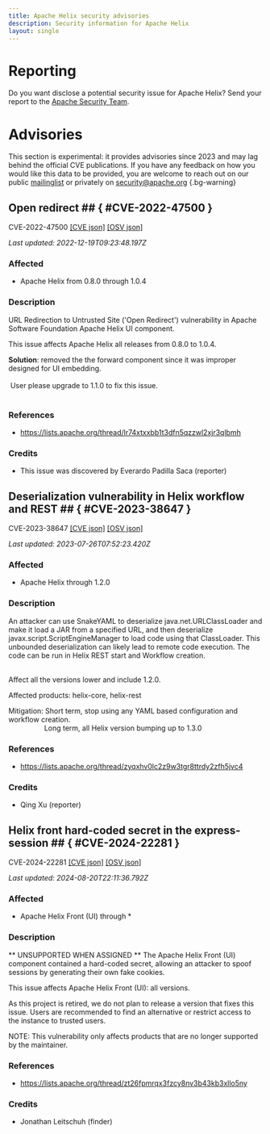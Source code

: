 ```yaml
---
title: Apache Helix security advisories
description: Security information for Apache Helix
layout: single
---
```


# Reporting

Do you want disclose a potential security issue for Apache Helix? Send your report to the [Apache Security Team](mailto:security@apache.org).

# Advisories

This section is experimental: it provides advisories since 2023 and may lag behind the official CVE publications. If you have any feedback on how you would like this data to be provided, you are welcome to reach out on our public [mailinglist](/mailinglist) or privately on [security@apache.org](mailto:security@apache.org)
{.bg-warning}

## Open redirect ## { #CVE-2022-47500 }

CVE-2022-47500 [\[CVE json\]](./CVE-2022-47500.cve.json) [\[OSV json\]](./CVE-2022-47500.osv.json)



_Last updated: 2022-12-19T09:23:48.197Z_

### Affected

* Apache Helix from 0.8.0 through 1.0.4


### Description

URL Redirection to Untrusted Site ('Open Redirect') vulnerability in Apache Software Foundation Apache Helix UI component.<p>This issue affects Apache Helix all releases from 0.8.0 to 1.0.4.</p><p></p><b>Solution</b>: removed the the forward component since it was improper designed for UI embedding.<br><br><span style="background-color: rgb(255, 255, 255);">&nbsp;User please upgrade to 1.1.0 to fix this issue.<br></span><br>

### References
* https://lists.apache.org/thread/lr74xtxxbb1t3dfn5qzzwl2xjr3qlbmh


### Credits
* This issue was discovered by Everardo Padilla Saca (reporter)


## Deserialization vulnerability in Helix workflow and REST ## { #CVE-2023-38647 }

CVE-2023-38647 [\[CVE json\]](./CVE-2023-38647.cve.json) [\[OSV json\]](./CVE-2023-38647.osv.json)



_Last updated: 2023-07-26T07:52:23.420Z_

### Affected

* Apache Helix through 1.2.0


### Description

<p><span style="background-color: rgb(255, 255, 255);">An attacker can use SnakeYAML to deserialize java.net.URLClassLoader and make it load a JAR from a specified URL, and then deserialize javax.script.</span><span style="background-color: rgb(255, 255, 255);">ScriptEngineManager to load code using that ClassLoader. <span style="background-color: rgb(255, 255, 255);">This unbounded deserialization can likely lead to remote code execution.&nbsp;</span>The code can be run in Helix REST start and Workflow creation.</span><br><span style="background-color: var(--wht);"><br></span></p><p><span style="background-color: var(--wht);">Affect all the versions lower and include 1.2.0.</span></p><p><span style="background-color: var(--wht);">Affected products: helix-core, helix-rest</span></p><p><span style="background-color: var(--wht);">Mitigation: Short term, stop using any YAML based configuration and workflow creation.</span><br><span style="background-color: var(--wht);">&nbsp; &nbsp; &nbsp; &nbsp; &nbsp; &nbsp; &nbsp; &nbsp; &nbsp; Long term, all Helix version bumping up to 1.3.0&nbsp;</span><br></p>

### References
* https://lists.apache.org/thread/zyqxhv0lc2z9w3tgr8ttrdy2zfh5jvc4


### Credits
* Qing Xu (reporter)


## Helix front hard-coded secret in the express-session ## { #CVE-2024-22281 }

CVE-2024-22281 [\[CVE json\]](./CVE-2024-22281.cve.json) [\[OSV json\]](./CVE-2024-22281.osv.json)



_Last updated: 2024-08-20T22:11:36.792Z_

### Affected

* Apache Helix Front (UI) through *


### Description

<p>** UNSUPPORTED WHEN ASSIGNED ** The Apache Helix Front (UI) component contained a hard-coded secret, allowing an attacker to spoof sessions by generating their own fake cookies.<br></p><p>This issue affects Apache Helix Front (UI): all versions.</p><p>As this project is retired, we do not plan to release a version that fixes this issue. Users are recommended to find an alternative or restrict access to the instance to trusted users.</p><p>NOTE: This vulnerability only affects products that are no longer supported by the maintainer.</p>

### References
* https://lists.apache.org/thread/zt26fpmrqx3fzcy8nv3b43kb3xllo5ny


### Credits
* Jonathan Leitschuh (finder)
